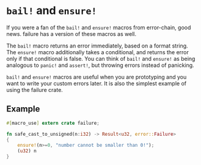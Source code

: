 # `bail!` and `ensure!`

If you were a fan of the `bail!` and `ensure!` macros from error-chain, good news. failure has a version of these macros as well.

The `bail!` macro returns an error immediately, based on a format string. The `ensure!` macro additionally takes a conditional, and returns the error only if that conditional is false. You can think of `bail!` and `ensure!` as being analogous to `panic!` and `assert!`, but throwing errors instead of panicking.

`bail!` and `ensure!` macros are useful when you are prototyping and you want to write your custom errors later. It is also the simplest example of using the failure crate.

## Example
```rust
#[macro_use] extern crate failure;

fn safe_cast_to_unsigned(n:i32) -> Result<u32, error::Failure>
{
    ensure!(n>=0, "number cannot be smaller than 0!");
    (u32) n
}
```
